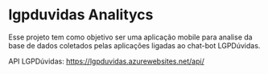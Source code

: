 # lgpduvidas Analitycs

Esse projeto tem como objetivo ser uma aplicação mobile para analise da base de dados coletados pelas aplicações ligadas ao chat-bot LGPDúvidas.

API LGPDúvidas: https://lgpduvidas.azurewebsites.net/api/
